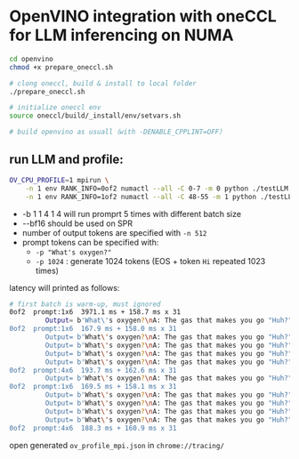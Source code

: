 # OpenVINO integration with oneCCL for LLM inferencing on NUMA

```bash
cd openvino
chmod +x prepare_oneccl.sh

# clong oneccl, build & install to local folder
./prepare_oneccl.sh

# initialize oneccl env
source oneccl/build/_install/env/setvars.sh

# build openvino as usuall（with -DENABLE_CPPLINT=OFF）
```

## run LLM and profile:

```bash
OV_CPU_PROFILE=1 mpirun \
    -n 1 env RANK_INFO=0of2 numactl --all -C 0-7 -m 0 python ./testLLM.py --bf16 /mnt/disk2/tingqian/models/Mistral-7B-Instruct-v0.1-OV/FP16 -b 1 1 4 1 4 : \
    -n 1 env RANK_INFO=1of2 numactl --all -C 48-55 -m 1 python ./testLLM.py --bf16 /mnt/disk2/tingqian/models/Mistral-7B-Instruct-v0.1-OV/FP16 -b 1 1 4 1 4
```

 - -b 1 1 4 1 4  will run promprt 5 times with different batch size
 -  --bf16 should be used on SPR
 - number of output tokens are specified with `-n 512`
 - prompt tokens can be specified with:
    -  `-p "What's oxygen?"`
    -  `-p 1024` : generate 1024 tokens (EOS + token `Hi` repeated 1023 times)

latency will printed as follows:

```bash
# first batch is warm-up, must ignored
0of2  prompt:1x6  3971.1 ms + 158.7 ms x 31
         Output= b'What\'s oxygen?\nA: The gas that makes you go "Huh?"\n\nWhat\'s carbon?\nA: The stuff that makes diamonds. And black' ...
0of2  prompt:1x6  167.9 ms + 158.0 ms x 31
         Output= b'What\'s oxygen?\nA: The gas that makes you go "Huh?"\n\nWhat\'s carbon?\nA: The stuff that makes diamonds. And black' ...
         Output= b'What\'s oxygen?\nA: The gas that makes you go "Huh?"\n\nWhat\'s carbon?\nA: The stuff that makes diamonds. And black' ...
         Output= b'What\'s oxygen?\nA: The gas that makes you go "Huh?"\n\nWhat\'s carbon?\nA: The stuff that makes diamonds. And black' ...
         Output= b'What\'s oxygen?\nA: The gas that makes you go "Huh?"\n\nWhat\'s carbon?\nA: The stuff that makes diamonds. And black' ...
0of2  prompt:4x6  193.7 ms + 162.6 ms x 31
         Output= b'What\'s oxygen?\nA: The gas that makes you go "Huh?"\n\nWhat\'s carbon?\nA: The stuff that makes diamonds. And black' ...
0of2  prompt:1x6  169.5 ms + 158.1 ms x 31
         Output= b'What\'s oxygen?\nA: The gas that makes you go "Huh?"\n\nWhat\'s carbon?\nA: The stuff that makes diamonds. And black' ...
         Output= b'What\'s oxygen?\nA: The gas that makes you go "Huh?"\n\nWhat\'s carbon?\nA: The stuff that makes diamonds. And black' ...
         Output= b'What\'s oxygen?\nA: The gas that makes you go "Huh?"\n\nWhat\'s carbon?\nA: The stuff that makes diamonds. And black' ...
         Output= b'What\'s oxygen?\nA: The gas that makes you go "Huh?"\n\nWhat\'s carbon?\nA: The stuff that makes diamonds. And black' ...
0of2  prompt:4x6  188.3 ms + 160.9 ms x 31
```

open generated `ov_profile_mpi.json` in `chrome://tracing/`
